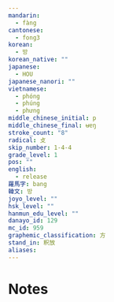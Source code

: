 ```yaml
---
mandarin:
  - fàng
cantonese:
  - fong3
korean:
  - 방
korean_native: ""
japanese:
  - HOU
japanese_nanori: ""
vietnamese:
  - phóng
  - phúng
  - phưng
middle_chinese_initial: p
middle_chinese_final: ʉɐŋ
stroke_count: "8"
radical: 攴
skip_number: 1-4-4
grade_level: 1
pos: ""
english:
  - release
羅馬字: bang
韓文: 방
joyo_level: ""
hsk_level: ""
hanmun_edu_level: ""
danayo_id: 129
mc_id: 959
graphemic_classification: 方
stand_in: 釈放
aliases:
---
```


# Notes
